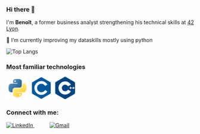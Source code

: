 ### Hi there 👋

<!--
**benoitTerral/benoitTerral** is a ✨ _special_ ✨ repository because its `README.md` (this file) appears on your GitHub profile.

Here are some ideas to get you started:

- 🔭 I’m currently working on ...
- 🌱 I’m currently learning ...
- 👯 I’m looking to collaborate on ...
- 🤔 I’m looking for help with ...
- 💬 Ask me about ...
- 📫 How to reach me: ...
- 😄 Pronouns: ...
- ⚡ Fun fact: ...
-->

I'm **Benoît**, a former business analyst strengthening his technical skills at [42 Lyon](https://42lyon.fr/).

🌱 I’m currently improving my dataskills mostly using python

![Top Langs](https://github-readme-stats.vercel.app/api/top-langs/?username=benoitTerral&layout=compact)

### Most familiar technologies

<img src="https://github.com/devicons/devicon/blob/master/icons/python/python-original.svg" alt="c" width="60" height="60" style="max-width: 100%;">  
<img src="https://github.com/devicons/devicon/blob/master/icons/c/c-plain.svg" alt="c" width="60" height="60" style="max-width: 100%;">  
<img src="https://github.com/devicons/devicon/blob/master/icons/cplusplus/cplusplus-plain.svg" width="60" height="60" style="max-width: 100%;">

### Connect with me:

<p align="left">
  <a href="https://www.linkedin.com/in/benoitterral/" target="_blank" style="margin-right: 20px;">
    <img src="https://raw.githubusercontent.com/rahuldkjain/github-profile-readme-generator/master/src/images/icons/Social/linked-in-alt.svg" height="40" width="40" alt="LinkedIn">
  </a>
  <a href="mailto:benoit.terral@gmail.com" style="margin-left: 20px;">
    <img src="https://img.shields.io/badge/Email-D14836?style=for-the-badge&logo=gmail&logoColor=white" height="40" width="auto" alt="Gmail">
  </a>
</p>